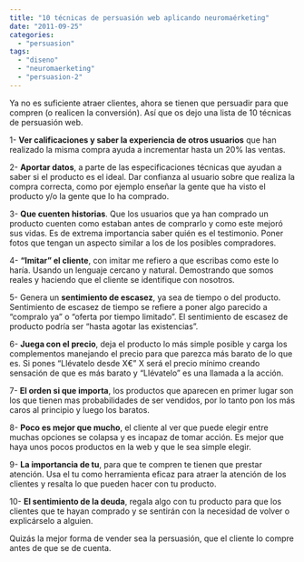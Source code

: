 ```yaml
---
title: "10 técnicas de persuasión web aplicando neuromaérketing"
date: "2011-09-25"
categories: 
  - "persuasion"
tags: 
  - "diseno"
  - "neuromaerketing"
  - "persuasion-2"
---
```


Ya no es suficiente atraer clientes, ahora se tienen que persuadir para que compren (o realicen la conversión). Así que os dejo una lista de 10 técnicas de persuasión web.

1- **Ver calificaciones y saber la experiencia de otros usuarios** que han realizado la misma compra ayuda a incrementar hasta un 20% las ventas.

2- **Aportar datos**, a parte de las especificaciones técnicas que ayudan a saber si el producto es el ideal. Dar confianza al usuario sobre que realiza la compra correcta, como por ejemplo enseñar la gente que ha visto el producto y/o la gente que lo ha comprado.

3- **Que cuenten historias**. Que los usuarios que ya han comprado un producto cuenten como estaban antes de comprarlo y como este mejoró sus vidas. Es de extrema importancia saber quién es el testimonio. Poner fotos que tengan un aspecto similar a los de los posibles compradores.

4- **“Imitar” el cliente**, con imitar me refiero a que escribas como este lo haría. Usando un lenguaje cercano y natural. Demostrando que somos reales y haciendo que el cliente se identifique con nosotros.

5- Genera un **sentimiento de escasez**, ya sea de tiempo o del producto. Sentimiento de escasez de tiempo se refiere a poner algo parecido a “compralo ya” o “oferta por tiempo limitado”. El sentimiento de escasez de producto podría ser “hasta agotar las existencias”.

6- **Juega con el precio**, deja el producto lo más simple posible y carga los complementos manejando el precio para que parezca más barato de lo que es. Si pones “Llévatelo desde X€” X será el precio mínimo creando sensación de que es más barato y “Llévatelo” es una llamada a la acción.

7- **El orden si que importa**, los productos que aparecen en primer lugar son los que tienen mas probabilidades de ser vendidos, por lo tanto pon los más caros al principio y luego los baratos.

8- **Poco es mejor que mucho**, el cliente al ver que puede elegir entre muchas opciones se colapsa y es incapaz de tomar acción. Es mejor que haya unos pocos productos en la web y que le sea simple elegir.

9- **La importancia de tu**, para que te compren te tienen que prestar atención. Usa el tu como herramienta eficaz para atraer la atención de los clientes y resalta lo que pueden hacer con tu producto.

10- **El sentimiento de la deuda**, regala algo con tu producto para que los clientes que te hayan comprado y se sentirán con la necesidad de volver o explicárselo a alguien.

Quizás la mejor forma de vender sea la persuasión, que el cliente lo compre antes de que se de cuenta.
